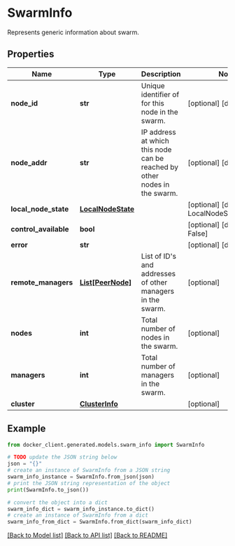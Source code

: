 # SwarmInfo

Represents generic information about swarm. 

## Properties

Name | Type | Description | Notes
------------ | ------------- | ------------- | -------------
**node_id** | **str** | Unique identifier of for this node in the swarm. | [optional] [default to '']
**node_addr** | **str** | IP address at which this node can be reached by other nodes in the swarm.  | [optional] [default to '']
**local_node_state** | [**LocalNodeState**](LocalNodeState.md) |  | [optional] [default to LocalNodeState.EMPTY]
**control_available** | **bool** |  | [optional] [default to False]
**error** | **str** |  | [optional] [default to '']
**remote_managers** | [**List[PeerNode]**](PeerNode.md) | List of ID&#39;s and addresses of other managers in the swarm.  | [optional] 
**nodes** | **int** | Total number of nodes in the swarm. | [optional] 
**managers** | **int** | Total number of managers in the swarm. | [optional] 
**cluster** | [**ClusterInfo**](ClusterInfo.md) |  | [optional] 

## Example

```python
from docker_client.generated.models.swarm_info import SwarmInfo

# TODO update the JSON string below
json = "{}"
# create an instance of SwarmInfo from a JSON string
swarm_info_instance = SwarmInfo.from_json(json)
# print the JSON string representation of the object
print(SwarmInfo.to_json())

# convert the object into a dict
swarm_info_dict = swarm_info_instance.to_dict()
# create an instance of SwarmInfo from a dict
swarm_info_from_dict = SwarmInfo.from_dict(swarm_info_dict)
```
[[Back to Model list]](../README.md#documentation-for-models) [[Back to API list]](../README.md#documentation-for-api-endpoints) [[Back to README]](../README.md)


